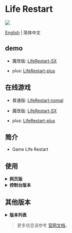 # Life Restart

<a href="https://discord.gg/U3qrf49NMQ"><img src="https://img.shields.io/discord/883382868427014255?color=%23FEE75C&label=Discord&logo=discord&logoColor=white&style=for-the-badge" /></a>

[English](./README.md) | 简体中文

## demo

- 魔改版: [LifeRestart-SX](https://github.com/KetsuLou/LifeRestart/tree/SX)

- plus: [LifeRestart-plus](https://github.com/KetsuLou/LifeRestart/tree/plus)

## 在线游戏

- 普通版: [LifeRestart-nomal](https://www.jacklou.cn/game/life-restart/index.html)

- 魔改版: [LifeRestart-SX](https://www.jacklou.cn/game/life-restart/LifeRestart-SX/index.html)

- plus: [LifeRestart-plus](https://www.jacklou.cn/game/life-restart/LifeRestart-plus/index.html)

## 简介

- Game Life Restart

## 使用

<details>
<summary><strong>网页版</strong></summary>
<br />

1. 下载项目代码。

```bash
git clone https://github.com/KetsuLou/lifeRestart.git my-project
cd my-project
```

2. 进入目录安装依赖。

```bash
yarn install
```

或者

```bash
npm install
```

3. 启动本地服务器。

```bash
yarn dev
```

或者

```bash
npm run dev
```

4. 启动完成后会自动打开浏览器访问 [http://localhost:8081/view/index.html](http://localhost:8081/view/index.html)。

</details>

<details>
<summary><strong>控制台版本</strong></summary>
<br />

```bash
node repl
```

</details>

## 其他版本

<details>
<summary><strong>版本列表</strong></summary>
<br />

- Cocos版：[gameall3d/LifeRestart_Cocos](https://github.com/gameall3d/LifeRestart_Cocos)

</details>

> 更多信息请参考 [官网文档](https://liferestart.syaro.io/)。
